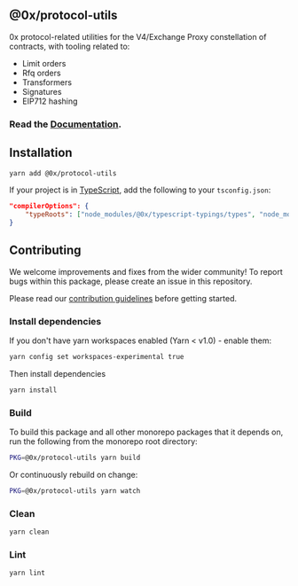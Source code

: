 ## @0x/protocol-utils

0x protocol-related utilities for the V4/Exchange Proxy constellation of contracts, with tooling related to:

-   Limit orders
-   Rfq orders
-   Transformers
-   Signatures
-   EIP712 hashing

### Read the [Documentation](https://0x.org/docs/protocol/protocol-utils).

## Installation

```bash
yarn add @0x/protocol-utils
```

If your project is in [TypeScript](https://www.typescriptlang.org/), add the following to your `tsconfig.json`:

```json
"compilerOptions": {
    "typeRoots": ["node_modules/@0x/typescript-typings/types", "node_modules/@types"],
}
```

## Contributing

We welcome improvements and fixes from the wider community! To report bugs within this package, please create an issue in this repository.

Please read our [contribution guidelines](../../CONTRIBUTING.md) before getting started.

### Install dependencies

If you don't have yarn workspaces enabled (Yarn < v1.0) - enable them:

```bash
yarn config set workspaces-experimental true
```

Then install dependencies

```bash
yarn install
```

### Build

To build this package and all other monorepo packages that it depends on, run the following from the monorepo root directory:

```bash
PKG=@0x/protocol-utils yarn build
```

Or continuously rebuild on change:

```bash
PKG=@0x/protocol-utils yarn watch
```

### Clean

```bash
yarn clean
```

### Lint

```bash
yarn lint
```
